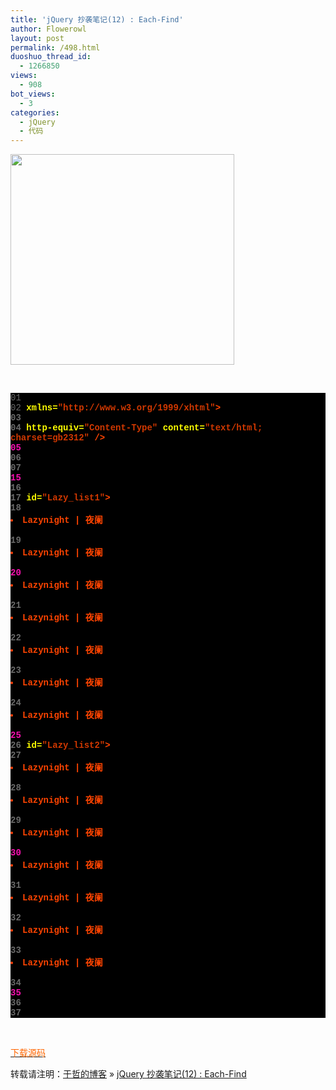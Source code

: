 ```yaml
---
title: 'jQuery 抄袭笔记(12) : Each-Find'
author: Flowerowl
layout: post
permalink: /498.html
duoshuo_thread_id:
  - 1266850
views:
  - 908
bot_views:
  - 3
categories:
  - jQuery
  - 代码
---
```

  
<img class="aligncenter size-full wp-image-499" title="Lazynight | 夜阑" src="http://lazynight.me/wp-content/uploads/2011/10/20111014224017.jpg" alt="" width="358" height="337" />

&nbsp;

<div style="background:#fdfdfd;color:black;">
</div>

<div class="source" style="font-family: '[object HTMLOptionElement]', Consolas, 'Lucida Console', 'Courier New'; color: rgb(192, 192, 192); background-color: rgb(0, 0, 0); ">
  <span style="color: rgb(105, 105, 105); ">01</span> <span style="color: rgb(255, 255, 255); "><!DOCTYPE html PUBLIC "-//W3C//DTD XHTML 1.0 Transitional//EN" &#8220;http://www.w3.org/TR/xhtml1/DTD/xhtml1-transitional.dtd&#8221;></span><br /><span style="color: rgb(105, 105, 105); ">02</span> <span style="color: rgb(255, 68, 0); font-weight: bold; "><html</span> <span style="color: rgb(255, 255, 0); ">xmlns=</span><span style="color: rgb(209, 56, 0); ">"http://www.w3.org/1999/xhtml"</span><span style="color: rgb(255, 68, 0); font-weight: bold; ">></span><br /><span style="color: rgb(105, 105, 105); ">03</span> <span style="color: rgb(255, 68, 0); font-weight: bold; "><head></span><br /><span style="color: rgb(105, 105, 105); ">04</span> <span style="color: rgb(255, 68, 0); font-weight: bold; "><meta</span> <span style="color: rgb(255, 255, 0); ">http-equiv=</span><span style="color: rgb(209, 56, 0); ">"Content-Type"</span> <span style="color: rgb(255, 255, 0); ">content=</span><span style="color: rgb(209, 56, 0); ">"text/html; charset=gb2312"</span> <span style="color: rgb(255, 68, 0); font-weight: bold; ">/></span><br /><span style="color: rgb(248, 16, 176); ">05</span> <span style="color: rgb(255, 68, 0); font-weight: bold; "><title></span>Hello Lazynight!<span style="color: rgb(255, 68, 0); font-weight: bold; "></title></span><br /><span style="color: rgb(105, 105, 105); ">06</span> <span style="color: rgb(255, 68, 0); font-weight: bold; "><script </span><span style="color: rgb(255, 255, 0); ">src=</span><span style="color: rgb(209, 56, 0); ">"jquery-1.1.3.pack.js"</span> <span style="color: rgb(255, 255, 0); ">type=</span><span style="color: rgb(209, 56, 0); ">"text/javascript"</span><span style="color: rgb(255, 68, 0); font-weight: bold; ">></script></span> <br /><span style="color: rgb(105, 105, 105); ">07</span> <span style="color: rgb(255, 68, 0); font-weight: bold; "><script </span><span style="color: rgb(255, 255, 0); ">type=</span><span style="color: rgb(209, 56, 0); ">"text/javascript"</span><span style="color: rgb(255, 68, 0); font-weight: bold; ">></span><br /><span style="color: rgb(105, 105, 105); ">08</span> <span style="color: rgb(192, 192, 192); ">$</span>(<span style="color: rgb(192, 192, 192); ">document</span><span style="color: rgb(192, 192, 192); ">).</span><span style="color: rgb(192, 192, 192); ">ready</span>(<span style="color: rgb(255, 68, 0); font-weight: bold; ">function</span><span style="color: rgb(192, 192, 192); ">(){</span><br /><span style="color: rgb(105, 105, 105); ">09</span> <span style="color: rgb(192, 192, 192); ">$</span>(<span style="color: rgb(209, 56, 0); ">"#Lazy_list1"</span><span style="color: rgb(192, 192, 192); ">).</span><span style="color: rgb(192, 192, 192); ">find</span>(<span style="color: rgb(209, 56, 0); ">"li"</span><span style="color: rgb(192, 192, 192); ">).</span><span style="color: rgb(192, 192, 192); ">each</span>(<span style="color: rgb(255, 68, 0); font-weight: bold; ">function</span>(<span style="color: rgb(192, 192, 192); ">i</span><span style="color: rgb(192, 192, 192); ">){</span><br /><span style="color: rgb(248, 16, 176); ">10</span> <span style="color: rgb(192, 192, 192); ">$</span>(<span style="color: rgb(255, 68, 0); font-weight: bold; ">this</span><span style="color: rgb(192, 192, 192); ">).</span><span style="color: rgb(192, 192, 192); ">html</span>(<span style="color: rgb(192, 192, 192); ">$</span>(<span style="color: rgb(255, 68, 0); font-weight: bold; ">this</span><span style="color: rgb(192, 192, 192); ">).</span><span style="color: rgb(192, 192, 192); ">html</span>()<span style="color: rgb(192, 192, 192); ">+</span><span style="color: rgb(209, 56, 0); ">"&#8212;&#8212;&#8212;&#8212;欢迎您！"</span><span style="color: rgb(192, 192, 192); ">+</span><span style="color: rgb(192, 192, 192); ">i</span>);<br /><span style="color: rgb(105, 105, 105); ">11</span> <br /><span style="color: rgb(105, 105, 105); ">12</span> <span style="color: rgb(192, 192, 192); ">});</span><br /><span style="color: rgb(105, 105, 105); ">13</span> <span style="color: rgb(192, 192, 192); ">});</span><br /><span style="color: rgb(105, 105, 105); ">14</span> <span style="color: rgb(255, 68, 0); font-weight: bold; "></script></span><br /><span style="color: rgb(248, 16, 176); ">15</span> <span style="color: rgb(255, 68, 0); font-weight: bold; "></head></span><br /><span style="color: rgb(105, 105, 105); ">16</span> <span style="color: rgb(255, 68, 0); font-weight: bold; "><body></span><br /><span style="color: rgb(105, 105, 105); ">17</span> <span style="color: rgb(255, 68, 0); font-weight: bold; "><ul</span> <span style="color: rgb(255, 255, 0); ">id=</span><span style="color: rgb(209, 56, 0); ">"Lazy_list1"</span><span style="color: rgb(255, 68, 0); font-weight: bold; ">></span><br /><span style="color: rgb(105, 105, 105); ">18</span> <span style="color: rgb(255, 68, 0); font-weight: bold; "><li></span>Lazynight | 夜阑<span style="color: rgb(255, 68, 0); font-weight: bold; "></li></span><br /><span style="color: rgb(105, 105, 105); ">19</span> <span style="color: rgb(255, 68, 0); font-weight: bold; "><li></span>Lazynight | 夜阑<span style="color: rgb(255, 68, 0); font-weight: bold; "></li></span><br /><span style="color: rgb(248, 16, 176); ">20</span> <span style="color: rgb(255, 68, 0); font-weight: bold; "><li></span>Lazynight | 夜阑<span style="color: rgb(255, 68, 0); font-weight: bold; "></li></span><br /><span style="color: rgb(105, 105, 105); ">21</span> <span style="color: rgb(255, 68, 0); font-weight: bold; "><li></span>Lazynight | 夜阑<span style="color: rgb(255, 68, 0); font-weight: bold; "></li></span><br /><span style="color: rgb(105, 105, 105); ">22</span> <span style="color: rgb(255, 68, 0); font-weight: bold; "><li></span>Lazynight | 夜阑<span style="color: rgb(255, 68, 0); font-weight: bold; "></li></span><br /><span style="color: rgb(105, 105, 105); ">23</span> <span style="color: rgb(255, 68, 0); font-weight: bold; "><li></span>Lazynight | 夜阑<span style="color: rgb(255, 68, 0); font-weight: bold; "></li></span><br /><span style="color: rgb(105, 105, 105); ">24</span> <span style="color: rgb(255, 68, 0); font-weight: bold; "><li></span>Lazynight | 夜阑<span style="color: rgb(255, 68, 0); font-weight: bold; "></li></span><br /><span style="color: rgb(248, 16, 176); ">25</span> <span style="color: rgb(255, 68, 0); font-weight: bold; "></ul></span><br /><span style="color: rgb(105, 105, 105); ">26</span> <span style="color: rgb(255, 68, 0); font-weight: bold; "><ul</span> <span style="color: rgb(255, 255, 0); ">id=</span><span style="color: rgb(209, 56, 0); ">"Lazy_list2"</span><span style="color: rgb(255, 68, 0); font-weight: bold; ">></span><br /><span style="color: rgb(105, 105, 105); ">27</span> <span style="color: rgb(255, 68, 0); font-weight: bold; "><li></span>Lazynight | 夜阑<span style="color: rgb(255, 68, 0); font-weight: bold; "></li></span><br /><span style="color: rgb(105, 105, 105); ">28</span> <span style="color: rgb(255, 68, 0); font-weight: bold; "><li></span>Lazynight | 夜阑<span style="color: rgb(255, 68, 0); font-weight: bold; "></li></span><br /><span style="color: rgb(105, 105, 105); ">29</span> <span style="color: rgb(255, 68, 0); font-weight: bold; "><li></span>Lazynight | 夜阑<span style="color: rgb(255, 68, 0); font-weight: bold; "></li></span><br /><span style="color: rgb(248, 16, 176); ">30</span> <span style="color: rgb(255, 68, 0); font-weight: bold; "><li></span>Lazynight | 夜阑<span style="color: rgb(255, 68, 0); font-weight: bold; "></li></span><br /><span style="color: rgb(105, 105, 105); ">31</span> <span style="color: rgb(255, 68, 0); font-weight: bold; "><li></span>Lazynight | 夜阑<span style="color: rgb(255, 68, 0); font-weight: bold; "></li></span><br /><span style="color: rgb(105, 105, 105); ">32</span> <span style="color: rgb(255, 68, 0); font-weight: bold; "><li></span>Lazynight | 夜阑<span style="color: rgb(255, 68, 0); font-weight: bold; "></li></span><br /><span style="color: rgb(105, 105, 105); ">33</span> <span style="color: rgb(255, 68, 0); font-weight: bold; "><li></span>Lazynight | 夜阑<span style="color: rgb(255, 68, 0); font-weight: bold; "></li></span><br /><span style="color: rgb(105, 105, 105); ">34</span> <span style="color: rgb(255, 68, 0); font-weight: bold; "></ul></span><br /><span style="color: rgb(248, 16, 176); ">35</span> <span style="color: rgb(255, 68, 0); font-weight: bold; "></body></span><br /><span style="color: rgb(105, 105, 105); ">36</span> <br /><span style="color: rgb(105, 105, 105); ">37</span> <span style="color: rgb(255, 68, 0); font-weight: bold; "></html></span>
</div>

&nbsp;

<span style="color: #ff6600;"><a href="http://down.qiannao.com/space/file/flowerowl/-4e0a-4f20-5206-4eab/Lazy12_each-002dfind.rar/.page" target="_blank"><span style="color: #ff6600;">下载源码</span></a></span>

转载请注明：[于哲的博客][1] &raquo; [jQuery 抄袭笔记(12) : Each-Find][2]

 [1]: http://lazynight.me
 [2]: http://lazynight.me/498.html